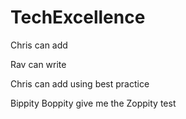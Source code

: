 # TechExcellence

Chris can add

Rav can write

Chris can add using best practice

Bippity Boppity give me the Zoppity
test
